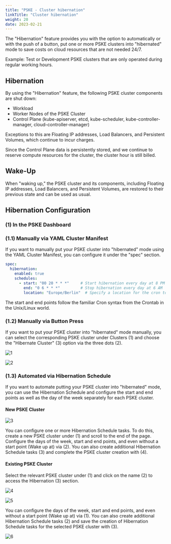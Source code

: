 ```yaml
---
title: "PSKE - Cluster hibernation"
linkTitle: "Cluster hibernation"
weight: 20
date: 2023-02-21
---
```


The "Hibernation" feature provides you with the option to automatically or with the push of a button, put one or more PSKE clusters into "hibernated" mode to save costs on cloud resources that are not needed 24/7.

Example: Test or Development PSKE clusters that are only operated during regular working hours.

## Hibernation

By using the "Hibernation" feature, the following PSKE cluster components are shut down:

- Workload
- Worker Nodes of the PSKE Cluster
- Control Plane (kube-apiserver, etcd, kube-scheduler, kube-controller-manager, cloud-controller-manager)

Exceptions to this are Floating IP addresses, Load Balancers, and Persistent Volumes, which continue to incur charges.

Since the Control Plane data is persistently stored, and we continue to reserve compute resources for the cluster, the cluster hour is still billed.

## Wake-Up

When "waking up," the PSKE cluster and its components, including Floating IP addresses, Load Balancers, and Persistent Volumes, are restored to their previous state and can be used as usual.

## Hibernation Configuration

### (1) In the PSKE Dashboard

### (1.1) Manually via YAML Cluster Manifest

If you want to manually put your PSKE cluster into "hibernated" mode using the YAML Cluster Manifest, you can configure it under the "spec" section.

```yaml
spec:
  hibernation:
    enabled: true
    schedules:
      - start: "00 20 * * *"     # Start hibernation every day at 8 PM
        end: "0 6 * * *"         # Stop hibernation every day at 6 AM
        location: "Europe/Berlin"  # Specify a location for the cron to run in
```

The start and end points follow the familiar Cron syntax from the Crontab in the Unix/Linux world.

### (1.2) Manually via Button Press

If you want to put your PSKE cluster into "hibernated" mode manually, you can select the corresponding PSKE cluster under Clusters (1) and choose the "Hibernate Cluster" (3) option via the three dots (2).

![1](/images/content/02-pske/10-clusterinteraction/cluster-hibernation/1.png)

![2](/images/content/02-pske/10-clusterinteraction/cluster-hibernation/2.png)

### (1.3) Automated via Hibernation Schedule

If you want to automate putting your PSKE cluster into "hibernated" mode, you can use the Hibernation Schedule and configure the start and end points as well as the day of the week separately for each PSKE cluster.

#### New PSKE Cluster

![3](/images/content/02-pske/10-clusterinteraction/cluster-hibernation/3.png)

You can configure one or more Hibernation Schedule tasks. To do this, create a new PSKE cluster under (1) and scroll to the end of the page. Configure the days of the week, start and end points, and even without a start point (Wake up at) via (2). You can also create additional Hibernation Schedule tasks (3) and complete the PSKE cluster creation with (4).

#### Existing PSKE Cluster

Select the relevant PSKE cluster under (1) and click on the name (2) to access the Hibernation (3) section.

![4](/images/content/02-pske/10-clusterinteraction/cluster-hibernation/4.png)

![5](/images/content/02-pske/10-clusterinteraction/cluster-hibernation/5.png)

You can configure the days of the week, start and end points, and even without a start point (Wake up at) via (1). You can also create additional Hibernation Schedule tasks (2) and save the creation of Hibernation Schedule tasks for the selected PSKE cluster with (3).

![6](/images/content/02-pske/10-clusterinteraction/cluster-hibernation/6.png)